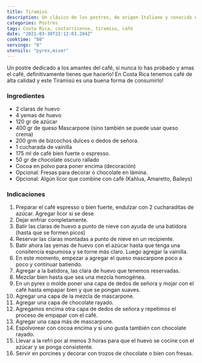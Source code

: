 ```yaml
---
title: Tiramisú
description: Un clásico de los postres, de origen Italiano y conocido en todo el mundo 
categories: Postres
tags: Costa Rica, costarricense, tiramisu, café
date: "2021-03-30T22:12:03.284Z"
cooktime: "80"
servings: "8"
utensils: "pyrex,mixer"
---
```

Un postre dedicado a los amantes del café, si nunca lo has probado y amas el café, definitivamente tienes que hacerlo! En Costa Rica tenemos café de alta calidad y este Tiramisú es una buena forma de consumirlo!

### Ingredientes

- 2 claras de huevo
- 4 yemas de huevo
- 120 gr de azúcar
- 400 gr de queso Mascarpone (sino también se puede usar queso crema)
- 200 grm de bizcochos dulces o dedos de señora.
- 1 cucharada de vainilla
- 175 ml de café bien fuerte o espresso.
- 50 gr de chocolate oscuro rallado
- Cocoa en polvo para poner encima (decoración)
- Opcional: Fresas para decorar o chocolate en lámina.
- Opcional: Algún licor que combine con café (Kahlua, Amaretto, Baileys)

### Indicaciones

1. Preparar el café espresso o bien fuerte, endulzar con 2 cucharaditas de azúcar. Agregar licor si se dese
2. Dejar enfriar completamente.
3. Batir las claras de huevo a punto de nieve con ayuda de una batidora (hasta que se formen picos)
4. Reservar las claras montadas a punto de nieve en un recipiente.
5. Batir ahora las yemas de huevo con el azúcar hasta que tenga una consitencia espumosa y se torne más claro. Luego agregar la vainilla.
6. En este momento, empezar a agregar el queso mascarpone poco a poco y continuar batiendo.
7. Agregar a la batidora, las clara de huevo que tenemos reservadas.
8. Mezclar bien hasta que sea una mezcla homogénea.
9. En un pyrex o molde poner una capa de dedos de señora y mojar con el café hasta empapar bien y que se pongan suaves.
10. Agregar una capa de la mezcla de mascarpone.
11. Agregar una capa de chocolate rayado.
12. Agregamos encima otra capa de dedos de señora y repetimos el proceso de empapar con el café.
13. Agregar una capa más de mascarpone.
14. Espolvorear con cocoa encima y si uno gusta también con chocolate rayado.
15. Llevar a la refri por al menos 3 horas para que el huevo se cocine con el azúcar y se ponga consistente.
16. Servir en porcines y decorar con trozos de chocolate o bien con fresas.
